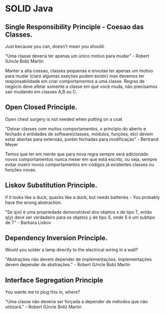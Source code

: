 # SOLID Java

## Single Responsibility Principle - Coesao das Classes.

Just because you can, doesn't mean you should.

"Uma classe deveria ter apenas um único motivo para mudar" - Robert (Uncle Bob) Martin

Manter a alta coesao, classes pequenas e enxutas ter apenas um motivo para mudar (claro algumas exeções podem existir) mas devemos ter responsabilidade
em criar comportamentos a uma classe. Regras de negócio deve afetar somente a classe em que você muda, não precisamos sair mudando em classes A,B ou C.


## Open Closed Principle.

Open chest surgery is not needed when putting on a coat

"Deixar classes com muitos comportamentos, o principio do aberto e fechado é entidades de software(classes, módulos, funções, etc) devem estar
abertas para extensão, porém fechadas para modificação" - Bertrand Meyer

Temos que ter em mente que para nova regra sempre será adicionado novos comportamentos nunca mexer em que está escrito, ou seja, sempre evitar inserir
novos comportamentos em códigos já existentes classes ou funções novas.

## Liskov Substitution Principle.

if it looks like a duck, quacks like a duck, but needs batteries - You probably have the wrong abstraction.

"Se q(x) é uma propriedade demonstrável dos objetos x de tipo T, então q(y) deve ser verdadeiro para os objetos y de tipo S, onde S é um subtipo de T" - Barbara Liskov

## Dependency Inversion Principle.

Would you solder a lamp directly to the electrical wiring in a wall?

"Abstrações não devem depender de implementações. Implementações devem depender de abstrações." - Robert (Uncle Bob) Martin

## Interface Segregation Principle

You wante me to plug this in, where?

"Uma classe não deveria ser forçada a depender de métodos que não utilizará." - Robert (Uncle Bob) Martin

